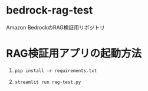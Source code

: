 # bedrock-rag-test
Amazon BedrockのRAG検証用リポジトリ

# RAG検証用アプリの起動方法
1. `pip install -r requirements.txt`  

2. `streamlit run rag-test.py`
